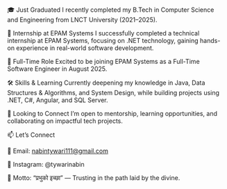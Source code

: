 🎓 Just Graduated
I recently completed my B.Tech in Computer Science and Engineering from LNCT University (2021–2025).

💼 Internship at EPAM Systems
I successfully completed a technical internship at EPAM Systems, focusing on .NET technology, gaining hands-on experience in real-world software development.

🚀 Full-Time Role
Excited to be joining EPAM Systems as a Full-Time Software Engineer in August 2025.

🛠️ Skills & Learning
Currently deepening my knowledge in Java, Data Structures & Algorithms, and System Design, while building projects using .NET, C#, Angular, and SQL Server.

🤝 Looking to Connect
I’m open to mentorship, learning opportunities, and collaborating on impactful tech projects.

📫 Let’s Connect

📧 Email: nabintywari111@gmail.com

📸 Instagram: @tywarinabin

🌱 Motto: “प्रभुको इच्छा” — Trusting in the path laid by the divine.
